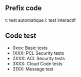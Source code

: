 
## Prefix code

t: test automatique
i: test interactif


## Code test
 - 0xxx: Basic tests
 - 1XXX: PCL Security tests
 - 2XXX: ACL Security tests
 - 3XXX: Cloud Code tests
 - 31XX: Message test